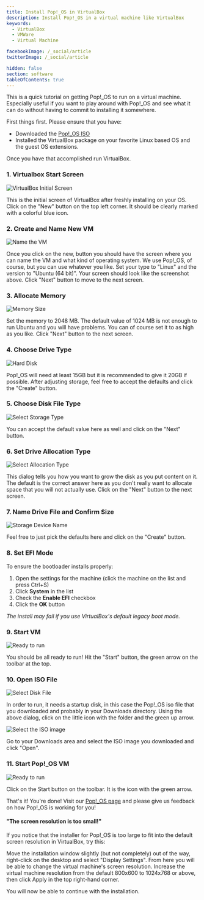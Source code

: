 ```yaml
---
title: Install Pop!_OS in VirtualBox
description: Install Pop!_OS in a virtual machine like VirtualBox
keywords:
  - VirtualBox
  - VMWare
  - Virtual Machine

facebookImage: /_social/article
twitterImage: /_social/article

hidden: false
section: software
tableOfContents: true
---
```


This is a quick tutorial on getting Pop!_OS to run on a virtual machine.  Especially useful if you want to play around with Pop!_OS and see what it can do without having to commit to installing it somewhere.

First things first. Please ensure that you have:

- Downloaded the [Pop!_OS ISO](https://system76.com/pop)
- Installed the VirtualBox package on your favorite Linux based OS and the guest OS extensions.

Once you have that accomplished run VirtualBox.

### 1. Virtualbox Start Screen

![VirtualBox Initial Screen](/images/install-in-a-vm/Virtualbox-initial.png)

This is the initial screen of VirtualBox after freshly installing on your OS.  Click on the "New" button on the top left corner.  It should be clearly marked with a colorful blue icon.

### 2. Create and Name New VM

![Name the VM](/images/install-in-a-vm/Create_VM_name.png)

Once you click on the new, button you should have the screen where you can name the VM and what kind of operating system.  We use Pop!_OS, of course, but you can use whatever you like.  Set your type to "Linux" and the version to "Ubuntu (64 bit)".  Your screen should look like the screenshot above.  Click "Next" button to move to the next screen.

### 3. Allocate Memory

![Memory Size](/images/install-in-a-vm/set_memory.png)

Set the memory to 2048 MB.  The default value of 1024 MB is not enough to run Ubuntu and you will have problems.  You can of course set it to as high as you like.  Click "Next" button to the next screen.

### 4. Choose Drive Type

![Hard Disk](/images/install-in-a-vm/create_hard_disk.png)

Pop!_OS will need at least 15GB but it is recommended to give it 20GB if possible. After adjusting storage, feel free to accept the defaults and click the "Create" button.

### 5. Choose Disk File Type

![Select Storage Type](/images/install-in-a-vm/select_virtdisk_type.png)

You can accept the default value here as well and click on the "Next" button.

### 6. Set Drive Allocation Type

![Select Allocation Type](/images/install-in-a-vm/storage_allocation_type.png)

This dialog tells you how you want to grow the disk as you put content on it.  The default is the correct answer here as you don't really want to allocate space that you will not actually use.  Click on the "Next" button to the next screen.

### 7. Name Drive File and Confirm Size

![Storage Device Name](/images/install-in-a-vm/disk_storage_size.png)

Feel free to just pick the defaults here and click on the "Create" button.

### 8. Set EFI Mode

To ensure the bootloader installs properly:

1. Open the settings for the machine (click the machine on the list and press Ctrl+S)
2. Click __System__ in the list
3. Check the __Enable EFI__ checkbox
4. Click the __OK__ button

_The install may fail if you use VirtualBox's default legacy boot mode._

### 9. Start VM

![Ready to run](/images/install-in-a-vm/Ready_to_run.png)

You should be all ready to run!  Hit the "Start" button, the green arrow on the toolbar at the top.

### 10. Open ISO File

![Select Disk File](/images/install-in-a-vm/select_startup_disk.png)

In order to run, it needs a startup disk, in this case the Pop!_OS iso file that you downloaded and probably in your Downloads directory.  Using the above dialog, click on the little icon with the folder and the green up arrow.

![Select the ISO image](/images/install-in-a-vm/select_diskfile_dialog.png)

Go to your Downloads area and select the ISO image you downloaded and click "Open".

### 11. Start Pop!_OS VM

![Ready to run](/images/install-in-a-vm/Ready_to_run.png)

Click on the Start button on the toolbar. It is the icon with the green arrow.

That's it!  You're done!  Visit our [Pop!_OS page](http://pop.system76.com/) and please give us feedback on how Pop!_OS is working for you!

#### "The screen resolution is too small!"

If you notice that the installer for Pop!_OS is too large to fit into the default screen resolution in VirtualBox, try this:

Move the installation window slightly (but not completely) out of the way, right-click on the desktop and select "Display Settings". From here you will be able to change the virtual machine's screen resolution. Increase the virtual machine resolution from the default 800x600 to 1024x768 or above, then click Apply in the top right-hand corner.

You will now be able to continue with the installation.
